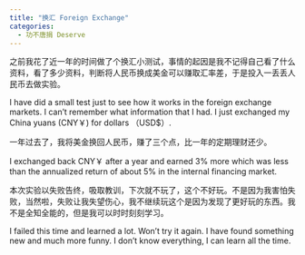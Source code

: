 ```yaml
---
title: "换汇 Foreign Exchange"
categories:
  - 功不唐捐 Deserve
---
```


之前我花了近一年的时间做了个换汇小测试，事情的起因是我不记得自己看了什么资料，看了多少资料，判断将人民币换成美金可以赚取汇率差，于是投入一丢丢人民币去做实验。

I have did a small test just to see how it works in the foreign exchange markets. I can’t remember what information that I had. I just exchanged my China yuans (CNY￥) for dollars （USD$）.

一年过去了，我将美金换回人民币，赚了三个点，比一年的定期理财还少。

I exchanged back CNY￥ after a year and earned 3% more which was less than the annualized return of about 5% in the internal financing market.

本次实验以失败告终，吸取教训，下次就不玩了，这个不好玩。不是因为我害怕失败，当然啦，失败让我失望伤心，我不继续玩这个是因为发现了更好玩的东西。我不是全知全能的，但是我可以时时刻刻学习。

I failed this time and learned a lot. Won’t try it again. I have found something new and much more funny. I don’t know everything, I can learn all the time.

